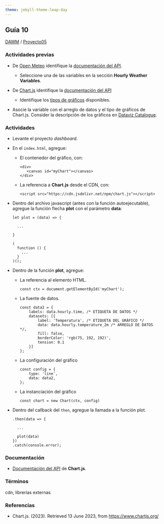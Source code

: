 ```yaml
---
theme: jekyll-theme-leap-day
---
```


## Guía 10

[DAWM](/DAWM/) / [Proyecto05](/DAWM/proyectos/2023/proyecto5)

### Actividades previas

* De [Open Meteo](https://open-meteo.com/) identifique la [documentación del API](https://open-meteo.com/en/docs).
  - Seleccione una de las variables en la sección **Hourly Weather Variables**.

* De [Chart.js](https://www.chartjs.org/) identifique la [documentación del API](https://www.chartjs.org/docs/latest/getting-started/)
  - Identifique los [tipos de gráficos](https://www.chartjs.org/docs/latest/charts/) disponibles.

* Asocie la variable con el arreglo de datos y el tipo de gráficos de Chart.js. Consider la descripción de los gráficos en [Dataviz Catalogue](https://datavizcatalogue.com/).


### Actividades


* Levante el proyecto _dashboard_.
* En el `index.html`, agregue:
  - El contenedor del gráfico, con:

      ```
      <div>
         <canvas id="myChart"></canvas>
      </div>
      ```

  - La referencia a **Chart.js** desde el CDN, con:

      ```
      <script src="https://cdn.jsdelivr.net/npm/chart.js"></script>
      ```

* Dentro del archivo javascript (antes con la función autoejecutable), agregue la función flecha **plot** con el parámetro **data**:

  ```
  let plot = (data) => {
    
    ...

  }

  (
    function () {
      ...
    }
  )();
  ```

* Dentro de la función **plot**, agregue:
  - La referencia al elemento HTML.

      ```
      const ctx = document.getElementById('myChart');
      ```
  - La fuente de datos.

      ```
      const data2 = {
          labels: data.hourly.time, /* ETIQUETA DE DATOS */
          datasets: [{
              label: 'Temperatura', /* ETIQUETA DEL GRÁFICO */
              data: data.hourly.temperature_2m /* ARREGLO DE DATOS */,
              fill: false,
              borderColor: 'rgb(75, 192, 192)',
              tension: 0.1
          }]
      };
      ```
  - La configuración del gráfico

      ```
      const config = {
          type: 'line',
          data: data2,
      };
      ```

  - La instanciación del gráfico

      ```
      const chart = new Chart(ctx, config)
      ```

- Dentro del callback del `then`, agregue la llamada a la función plot.
  
  ```
  .then(data => {
    
    ...

    plot(data)
  })
  .catch(console.error);
  ```

### Documentación

* [Documentación del API](https://www.chartjs.org/docs/latest/getting-started/) de **Chart.js**.

### Términos

cdn, librerías externas

### Referencias

* Chart.js. (2023). Retrieved 13 June 2023, from https://www.chartjs.org/ 